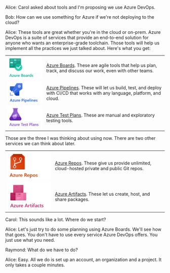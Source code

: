 Alice: Carol asked about tools and I'm proposing we use Azure DevOps.

Bob: How can we use something for Azure if we're not deploying to the cloud?

Alice: These tools are great whether you're in the cloud or on-prem. Azure DevOps is a suite of services that provide an end-to-end solution for anyone who wants an enterprise-grade toolchain. Those tools will help us implement all the practices we just talked about. Here's what you get:

| | |
|-|-|
|![Azure Boards](../media/azure-boards.png)|[Azure Boards](https://azure.microsoft.com/services/devops/boards/). These are agile tools that help us plan, track, and discuss our work, even with other teams.|
|![Azure Pipelines](../media/azure-pipelines.png)|[Azure Pipelines](https://azure.microsoft.com/services/devops/pipelines/). These will let us build, test, and deploy with CI/CD that works with any language, platform, and cloud.|
|![Azure Test Plans](../media/azure-test-plans.png)|[Azure Test Plans](https://azure.microsoft.com/services/devops/test-plans/). These are manual and exploratory testing tools.|

Those are the three I was thinking about using now. There are two other services we can think about later.

| | |
|-|-|
|![Azure Repos](../media/azure-repos.png)|[Azure Repos](https://azure.microsoft.com/services/devops/repos/). These give us provide unlimited, cloud-hosted private and public Git repos.|
|![Azure Artifacts](../media/azure-artifacts.png)|[Azure Artifacts](https://azure.microsoft.com/services/devops/artifacts/). These let us create, host, and share packages.|

Carol: This sounds like a lot. Where do we start?

Alice: Let's just try to do some planning using Azure Boards. We'll see how that goes. You don't have to use every service Azure DevOps offers. You just use what you need.

Raymond: What do we have to do?

Alice: Easy. All we do is set up an account, an organization and a project. It only takes a couple minutes.